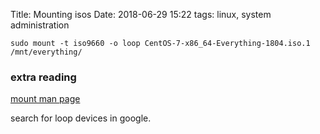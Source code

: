 Title: Mounting isos
Date: 2018-06-29 15:22
tags: linux, system administration

    sudo mount -t iso9660 -o loop CentOS-7-x86_64-Everything-1804.iso.1 /mnt/everything/

### extra reading

[mount man page](https://linux.die.net/man/8/mount)

search for loop devices in google.
